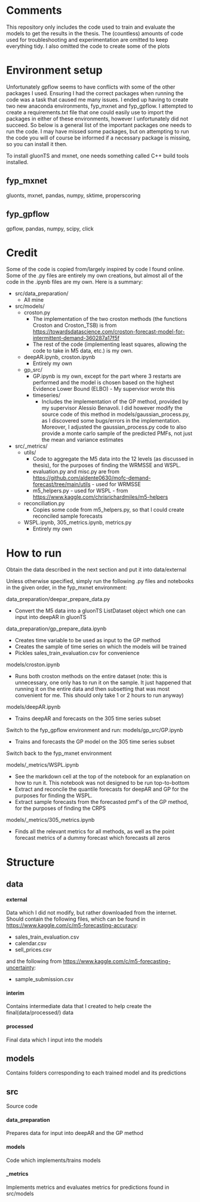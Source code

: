# Comments
This repository only includes the code used to train and evaluate the models to get the results in the thesis. The (countless) amounts of code used for troubleshooting and experimentation are omitted to keep everything tidy. I also omitted the code to create some of the plots

# Environment setup
Unfortunately gpflow seems to have conflicts with some of the other packages I used. Ensuring I had the correct packages when running the code was a task that caused me many issues. I ended up having to create two new anaconda environments, fyp_mxnet and fyp_gpflow. I attempted to create a requirements.txt file that one could easily use to import the packages in either of these environments, however I unfortunately did not succeed. So below is a general list of the important packages one needs to run the code. I may have missed some packages, but on attempting to run the code you will of course be informed if a necessary package is missing, so you can install it then.

To install gluonTS and mxnet, one needs something called C++ build tools installed.

## fyp_mxnet
gluonts, mxnet, pandas, numpy, sktime, properscoring

## fyp_gpflow
gpflow, pandas, numpy, scipy, click

# Credit
Some of the code is copied from/largely inspired by code I found online. Some of the .py files are entirely my own creations, but almost all of the code in the .ipynb files are my own. Here is a summary:
- src/data_preparation/
    - All mine
- src/models/
    - croston.py 
        - The implementation of the two croston methods (the functions Croston and Croston_TSB) is from https://towardsdatascience.com/croston-forecast-model-for-intermittent-demand-360287a17f5f
        - The rest of the code (implementing least squares, allowing the code to take in M5 data, etc.) is my own.
    - deepAR.ipynb, croston.ipynb
        - Entirely my own
    - gp_src/
        - GP.ipynb is my own, except for the part where 3 restarts are performed and the model is chosen based on the highest Evidence Lower Bound (ELBO) - My supervisor wrote this
        - timeseries/
            - Includes the implementation of the GP method, provided by my supervisor Alessio Benavoli. I did however modify the source code of this method in models/gaussian_process.py, as I discovered some bugs/errors in the implementation. Moreover, I adjusted the gaussian_process.py code to also provide a monte carlo sample of the predicted PMFs, not just the mean and variance estimates
- src/_metrics/
    - utils/
        - Code to aggregate the M5 data into the 12 levels (as discussed in thesis), for the purposes of finding the WRMSSE and WSPL.
        - evaluation.py and misc.py are from https://github.com/aldente0630/mofc-demand-forecast/tree/main/utils - used for WRMSSE
        - m5_helpers.py - used for WSPL - from https://www.kaggle.com/chrisrichardmiles/m5-helpers
    - reconciliation.py
        - Copies some code from m5_helpers.py, so that I could create reconciled sample forecasts
    - WSPL.ipynb, 305_metrics.ipynb, metrics.py
        - Entirely my own
    

# How to run
Obtain the data described in the next section and put it into data/external

Unless otherwise specified, simply run the following .py files and notebooks in the given order, in the fyp_mxnet environment:

data_preparation/deepar_prepare_data.py
   - Convert the M5 data into a gluonTS ListDataset object which one can input into deepAR in gluonTS
   
data_preparation/gp_prepare_data.ipynb
   - Creates time variable to be used as input to the GP method
   - Creates the sample of time series on which the models will be trained
   - Pickles sales_train_evaluation.csv for convenience
   
models/croston.ipynb
   - Runs both croston methods on the entire dataset (note: this is unnecessary, one only has to run it on the sample. It just happened that running it on the entire data and then subsetting that was most convenient for me. This should only take 1 or 2 hours to run anyway)

models/deepAR.ipynb
   - Trains deepAR and forecasts on the 305 time series subset
   
Switch to the fyp_gpflow environment and run: models/gp_src/GP.ipynb
   - Trains and forecasts the GP model on the 305 time series subset 
   
Switch back to the fyp_mxnet environment

models/_metrics/WSPL.ipynb 
   - See the markdown cell at the top of the notebook for an explanation on how to run it. This notebook was not designed to be run top-to-bottom
   - Extract and reconcile the quantile forecasts for deepAR and GP for the purposes for finding the WSPL. 
   - Extract sample forecasts from the forecasted pmf's of the GP method, for the purposes of finding the CRPS
   
models/_metrics/305_metrics.ipynb
   - Finds all the relevant metrics for all methods, as well as the point forecast metrics of a dummy forecast which forecasts all zeros

# Structure

## data
#### external
Data which I did not modify, but rather downloaded from the internet. Should contain the following files, which can be found in https://www.kaggle.com/c/m5-forecasting-accuracy:
- sales_train_evaluation.csv
- calendar.csv
- sell_prices.csv

and the following from https://www.kaggle.com/c/m5-forecasting-uncertainty:
- sample_submission.csv

#### interim 
Contains intermediate data that I created to help create the final(data/processed/) data

#### processed
Final data which I input into the models

## models
Contains folders corresponding to each trained model and its predictions

## src
Source code
#### data_preparation
Prepares data for input into deepAR and the GP method
#### models
Code which implements/trains models
#### _metrics
Implements metrics and evaluates metrics for predictions found in src/models

